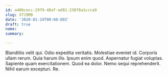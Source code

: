 ```yaml
---
id: a406cecc-2979-48af-ad91-238f8a1ccca9
slug: V7J9RB
date: '2020-01-24T00:00:00Z'
draft: true
name: 
summary: 

---
```


Blanditiis velit qui. Odio expedita veritatis. Molestiae eveniet id. Corporis ullam rerum. Quia harum illo. Ipsum enim quod. Aspernatur fugiat voluptas. Sapiente quam exercitationem. Quod ea dolor. Nemo sequi reprehenderit. Nihil earum excepturi. Re.
